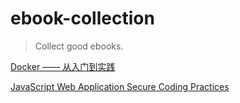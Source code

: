 # ebook-collection

> Collect good ebooks.

[Docker —— 从入门到实践](https://legacy.gitbook.com/book/yeasy/docker_practice/details)

[JavaScript Web Application Secure Coding Practices](https://github.com/Checkmarx/JS-SCP)
